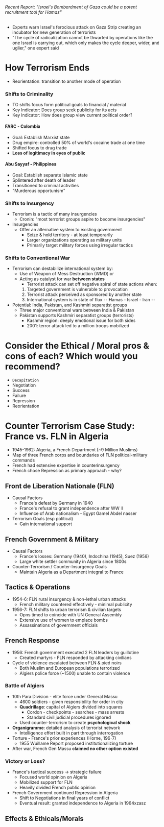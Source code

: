###### Recent Report: "Israel's Bombardment of Gaza could be a potent recruitment tool for Hamas"
- Experts warn Israel's ferocious attack on Gaza Strip creating an incubator for new generation of terrorists
- "The cycle of radicalization cannot be thwarted by operations like the one Israel is carrying out, which only makes the cycle deeper, wider, and uglier," one expert said

# How Terrorism Ends
- Reorientation: transition to another mode of operation 

### Shifts to Criminality
- TO shifts focus form political goals to financial / material
- Key Indicator: Does group seek publicity for its acts
- Key Indicator: How does group view current political order?

#### FARC - Colombia
- Goal: Establish Marxist state
- Drug empire: controlled 50% of world's cocaine trade at one time
- Shifted focus to drug trade
- **Loss of legitimacy in eyes of public**

#### Abu Sayyaf - Philippines
- Goal: Establish separate Islamic state
- Splintered after death of leader
- Transitioned to criminal activities
- "Murderous opportunism"

### Shifts to Insurgency
- Terrorism is a tactic of many insurgencies
	- Cronin: "most terrorist groups aspire to become insurgencies"
- Insurgencies
	- Offer an alternative system to existing government
		- Seize & hold territory - at least temporarily
		- Larger organizations operating as military units
		- Primarily target military forces using irregular tactics

### Shifts to Conventional War
- Terrorism can destabilize international system by:
	- Use of Weapon of Mess Destruction (WMD) or
	- Acting as catalyst for war **between states**
		- Terrorist attack can set off negative spiral of state actions when:
		1. Targeted government is vulnerable to provocation
		2. Terrorist attack perceived as sponsored by another state
		3. International system is in state of flux
		-- Hamas - Israel - Iran -- 
 - Potential: India, Pakistan, and Kashmiri separatist groups
	 - Three major conventional wars between India & Pakistan
	 - Pakistan supports Kashmiri separatist groups (terrorists)
		 - Kashmir region: deeply emotional issue for both sides 
		 - 2001: terror attack led to a million troops mobilized


# Consider the Ethical / Moral pros & cons of each? Which would you recommend?
- `Decapitation`
- Negotiation
- Success
- Failure
- Repression
- Reorientation


# Counter Terrorism Case Study: France vs. FLN in Algeria
- 1945-1962: Algeria, a  French Department (~9 Million Muslims)
- Map of three French corps and boundaries of FLN political-military commands
- French had extensive expertise in counterinsurgency
- French chose Repression as primary approach - why?

## Front de Liberation Nationale (FLN)
- Causal Factors
	- France's defeat by Germany in 1940
	- France's refusal to grant independence after WW II
	- Influence of Arab nationalism - Egypt Gamel Abdel nasser
- Terrorism Goals (esp political)
	- Gain international support

## French Government & Military
- Causal Factors 
	- France's losses: Germany (1940), Indochina (1945), Suez (1956)
	- Large white settler community in Algeria since 1800s
- Counter-Terrorism / Counter-Insurgency Goals
	- Maintain Algeria as a Department integral to France

## Tactics & Operations
- 1954-6: FLN rural insurgency & non-lethal urban attacks
	- French military countered effectively - minimal publicity
- 1956-7: FLN shifts to urban terrorism & civilian targets
	- Opns timed to coincide with UN General Assembly
	- Extensive use of women to emplace bombs
	- Assassinations of government officials

## French Response
- 1956: French government executed 2 FLN leaders by guillotine
	- Created martyrs - FLN responded by attacking civilians
- Cycle of violence escalated between FLN & pied noirs
	- Both Muslim and European populations terrorized
	- Algiers police force (~1500) unable to contain violence

### Battle of Algiers
- 10th Para Division - elite force under General Massu
	- 4600 soldiers - given responsibility for order in city
	- **Quadrillage**: capital of Algiers divided into squares
		- Cordon - checkpoints - searches - mass arrests
		- Standard civil judicial procedures ignored
	- Used counter-terrorism to create **psychological shock**
- **Organigramme**: detailed analysis of terrorist network
	- Intelligence effort built in part through interrogation
- Torture - France's prior experiences (Horne, 196-7)
	- 1955 Wuillame Report proposed institutionalizing torture
- After war, French Gen Massu **claimed no other option existed**

### Victory or Loss?
- France's tactical success -> strategic failure
	- Focused world opinion on Algeria
	- Mobilized support for FLN
	- Heavily divided French public opinion
- French Government continued Repression in Algeria
	- Shift to Negotiations in final years of conflict
	- Eventual result: granted independence to Algeria in 1964xzasz
## Effects & Ethicals/Morals